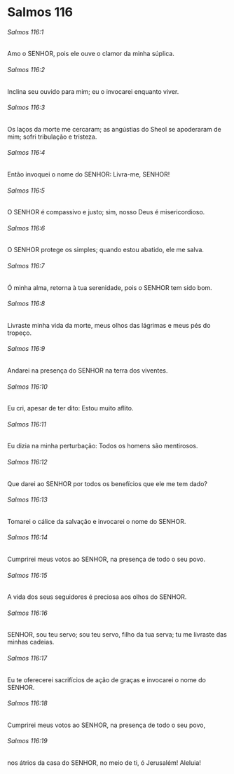 # Salmos 116

###### Salmos 116:1

Amo o SENHOR, pois ele ouve o clamor da minha súplica.

###### Salmos 116:2

Inclina seu ouvido para mim; eu o invocarei enquanto viver.

###### Salmos 116:3

Os laços da morte me cercaram; as angústias do Sheol se apoderaram de mim; sofri tribulação e tristeza.

###### Salmos 116:4

Então invoquei o nome do SENHOR: Livra-me, SENHOR!

###### Salmos 116:5

O SENHOR é compassivo e justo; sim, nosso Deus é misericordioso.

###### Salmos 116:6

O SENHOR protege os simples; quando estou abatido, ele me salva.

###### Salmos 116:7

Ó minha alma, retorna à tua serenidade, pois o SENHOR tem sido bom.

###### Salmos 116:8

Livraste minha vida da morte, meus olhos das lágrimas e meus pés do tropeço.

###### Salmos 116:9

Andarei na presença do SENHOR na terra dos viventes.

###### Salmos 116:10

Eu cri, apesar de ter dito: Estou muito aflito.

###### Salmos 116:11

Eu dizia na minha perturbação: Todos os homens são mentirosos.

###### Salmos 116:12

Que darei ao SENHOR por todos os benefícios que ele me tem dado?

###### Salmos 116:13

Tomarei o cálice da salvação e invocarei o nome do SENHOR.

###### Salmos 116:14

Cumprirei meus votos ao SENHOR, na presença de todo o seu povo.

###### Salmos 116:15

A vida dos seus seguidores é preciosa aos olhos do SENHOR.

###### Salmos 116:16

SENHOR, sou teu servo; sou teu servo, filho da tua serva; tu me livraste das minhas cadeias.

###### Salmos 116:17

Eu te oferecerei sacrifícios de ação de graças e invocarei o nome do SENHOR.

###### Salmos 116:18

Cumprirei meus votos ao SENHOR, na presença de todo o seu povo,

###### Salmos 116:19

nos átrios da casa do SENHOR, no meio de ti, ó Jerusalém! Aleluia!

